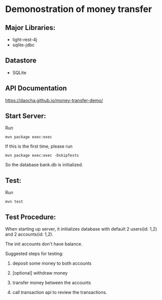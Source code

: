 # Demonostration of money transfer


## Major Libraries:

- light-rest-4j
- sqlite-jdbc

## Datastore
- SQLite

## API Documentation
https://daocha.github.io/money-transfer-demo/



## Start Server: 

Run 
```
mvn package exec:exec
```


If this is the first time, please run
```
mvn package exec:exec -DskipTests
```

So the database bank.db is initialized.


## Test:
Run
```
mvn test
```


## Test Procedure:

When starting up server, it initializes database with default 2 users(id: 1,2) and 2 accounts(id: 1,2).

The init accounts don't have balance.

Suggested steps for testing:

1) deposit some money to both accounts

2) [optional] withdraw money

3) transfer money between the accounts

4) call transaction api to review the transactions.
